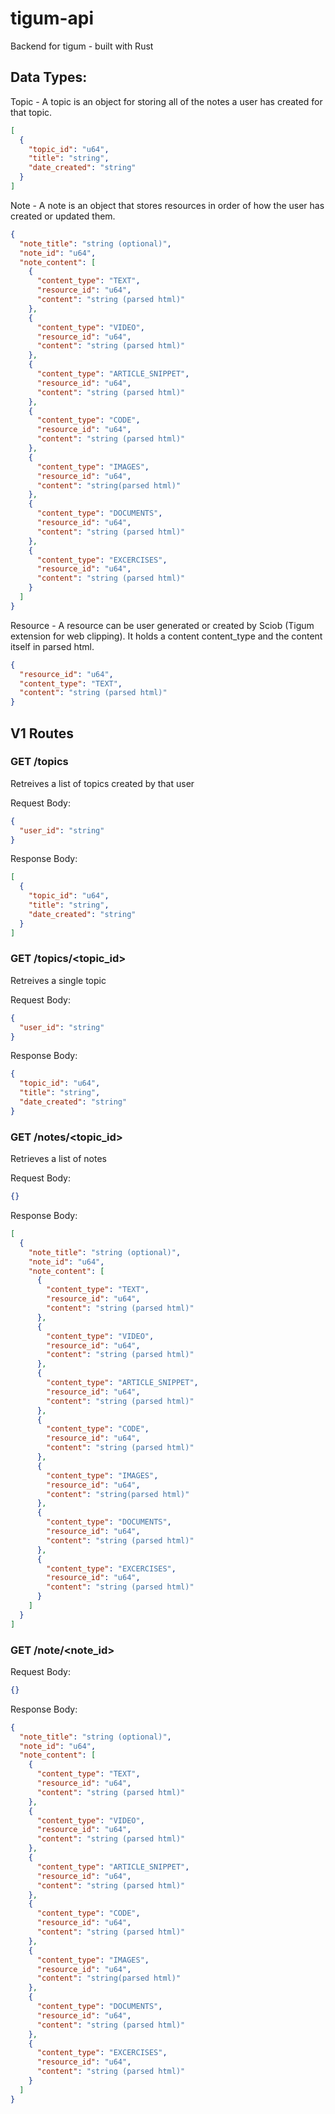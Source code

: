 # tigum-api

Backend for tigum - built with Rust

## Data Types:

Topic - A topic is an object for storing all of the notes a user has created for that topic.

```json
[
  {
    "topic_id": "u64",
    "title": "string",
    "date_created": "string"
  }
]
```

Note - A note is an object that stores resources in order of how the user has created or updated them.

```json
{
  "note_title": "string (optional)",
  "note_id": "u64",
  "note_content": [
    {
      "content_type": "TEXT",
      "resource_id": "u64",
      "content": "string (parsed html)"
    },
    {
      "content_type": "VIDEO",
      "resource_id": "u64",
      "content": "string (parsed html)"
    },
    {
      "content_type": "ARTICLE_SNIPPET",
      "resource_id": "u64",
      "content": "string (parsed html)"
    },
    {
      "content_type": "CODE",
      "resource_id": "u64",
      "content": "string (parsed html)"
    },
    {
      "content_type": "IMAGES",
      "resource_id": "u64",
      "content": "string(parsed html)"
    },
    {
      "content_type": "DOCUMENTS",
      "resource_id": "u64",
      "content": "string (parsed html)"
    },
    {
      "content_type": "EXCERCISES",
      "resource_id": "u64",
      "content": "string (parsed html)"
    }
  ]
}
```

Resource - A resource can be user generated or created by Sciob (Tigum extension for web clipping). It holds a content content_type and the content itself in parsed html.

```json
{
  "resource_id": "u64",
  "content_type": "TEXT",
  "content": "string (parsed html)"
}
```

## V1 Routes

### GET /topics

Retreives a list of topics created by that user

Request Body:

```json
{
  "user_id": "string"
}
```

Response Body:

```json
[
  {
    "topic_id": "u64",
    "title": "string",
    "date_created": "string"
  }
]
```

### GET /topics/<topic_id>

Retreives a single topic

Request Body:

```json
{
  "user_id": "string"
}
```

Response Body:

```json
{
  "topic_id": "u64",
  "title": "string",
  "date_created": "string"
}
```

### GET /notes/<topic_id>

Retrieves a list of notes

Request Body:

```json
{}
```

Response Body:

```json
[
  {
    "note_title": "string (optional)",
    "note_id": "u64",
    "note_content": [
      {
        "content_type": "TEXT",
        "resource_id": "u64",
        "content": "string (parsed html)"
      },
      {
        "content_type": "VIDEO",
        "resource_id": "u64",
        "content": "string (parsed html)"
      },
      {
        "content_type": "ARTICLE_SNIPPET",
        "resource_id": "u64",
        "content": "string (parsed html)"
      },
      {
        "content_type": "CODE",
        "resource_id": "u64",
        "content": "string (parsed html)"
      },
      {
        "content_type": "IMAGES",
        "resource_id": "u64",
        "content": "string(parsed html)"
      },
      {
        "content_type": "DOCUMENTS",
        "resource_id": "u64",
        "content": "string (parsed html)"
      },
      {
        "content_type": "EXCERCISES",
        "resource_id": "u64",
        "content": "string (parsed html)"
      }
    ]
  }
]
```

### GET /note/<note_id>

Request Body:

```json
{}
```

Response Body:

```json
{
  "note_title": "string (optional)",
  "note_id": "u64",
  "note_content": [
    {
      "content_type": "TEXT",
      "resource_id": "u64",
      "content": "string (parsed html)"
    },
    {
      "content_type": "VIDEO",
      "resource_id": "u64",
      "content": "string (parsed html)"
    },
    {
      "content_type": "ARTICLE_SNIPPET",
      "resource_id": "u64",
      "content": "string (parsed html)"
    },
    {
      "content_type": "CODE",
      "resource_id": "u64",
      "content": "string (parsed html)"
    },
    {
      "content_type": "IMAGES",
      "resource_id": "u64",
      "content": "string(parsed html)"
    },
    {
      "content_type": "DOCUMENTS",
      "resource_id": "u64",
      "content": "string (parsed html)"
    },
    {
      "content_type": "EXCERCISES",
      "resource_id": "u64",
      "content": "string (parsed html)"
    }
  ]
}
```
